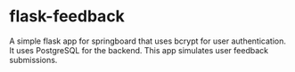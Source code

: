 # flask-feedback
A simple flask app for springboard that uses bcrypt for user authentication.  It uses PostgreSQL for the backend.  This app simulates user feedback submissions.
